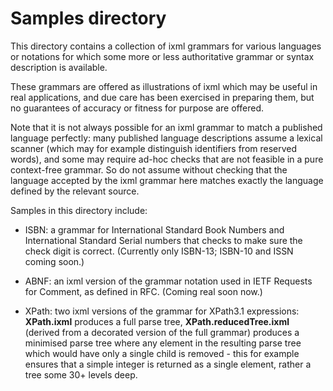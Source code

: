 # Samples directory

This directory contains a collection of ixml grammars for various
languages or notations for which some more or less authoritative
grammar or syntax description is available.

These grammars are offered as illustrations of ixml which may be
useful in real applications, and due care has been exercised in
preparing them, but no guarantees of accuracy or fitness for purpose
are offered.

Note that it is not always possible for an ixml grammar to match a
published language perfectly: many published language descriptions
assume a lexical scanner (which may for example distinguish
identifiers from reserved words), and some may require ad-hoc checks
that are not feasible in a pure context-free grammar.  So do not
assume without checking that the language accepted by the ixml grammar
here matches exactly the language defined by the relevant source.

Samples in this directory include:

* ISBN: a grammar for International Standard Book Numbers and
  International Standard Serial numbers that checks to make sure the
  check digit is correct.  (Currently only ISBN-13; ISBN-10 and ISSN
  coming soon.)

* ABNF: an ixml version of the grammar notation used in IETF
  Requests for Comment, as defined in RFC.  (Coming real soon now.)

* XPath: two ixml versions of the grammar for XPath3.1 expressions:
    **XPath.ixml** produces a full parse tree, **XPath.reducedTree.ixml**  (derived from a decorated version of the full grammar) produces
    a minimised parse tree where any element in the resulting parse tree which would have only a single child is removed 
      - this for example ensures that a simple integer is returned as a single element, rather a tree some 30+ levels deep.


